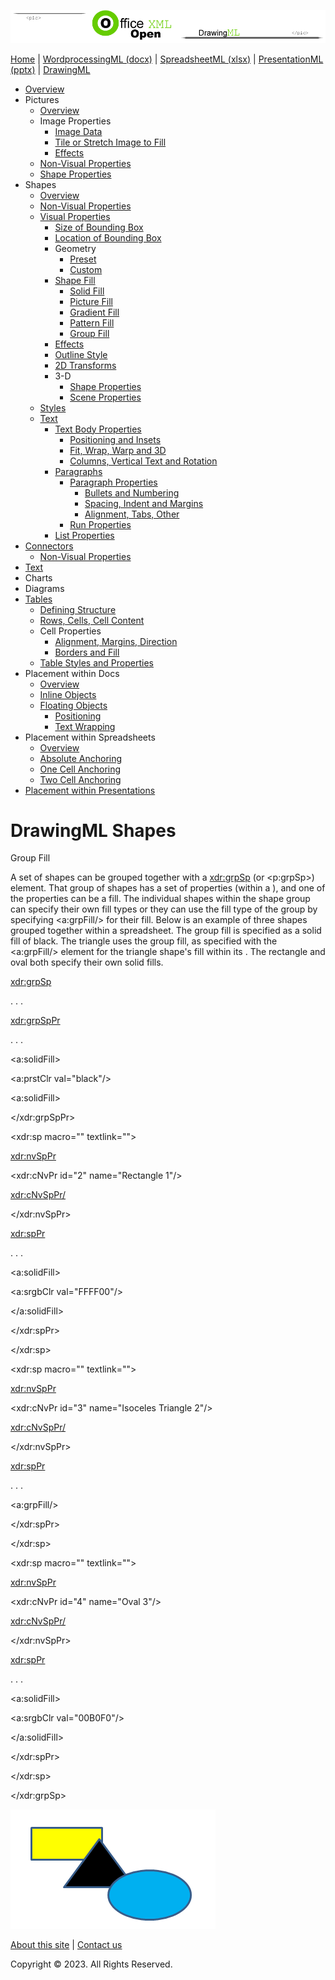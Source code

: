 ![OfficeOpenXML.com](images/drawingMLbanner.png)

[Home](index.php) | [WordprocessingML (docx)](anatomyofOOXML.php) | [SpreadsheetML (xlsx)](anatomyofOOXML-xlsx.php) | [PresentationML (pptx)](anatomyofOOXML-pptx.php) | [DrawingML](drwOverview.php)

* [Overview](drwOverview.php)
* Pictures
  + [Overview](drwPic.php)
  + Image Properties
    - [Image Data](drwPic-ImageData.php)
    - [Tile or Stretch Image to Fill](drwPic-tile.php)
    - [Effects](drwPic-effects.php)
  + [Non-Visual Properties](drwPic-nvPicPr.php)
  + [Shape Properties](drwSp-SpPr.php)
* Shapes
  + [Overview](drwShape.php)
  + [Non-Visual Properties](drwSp-nvSpPr.php)
  + [Visual Properties](drwSp-SpPr.php)
    - [Size of Bounding Box](drwSp-size.php)
    - [Location of Bounding Box](drwSp-location.php)
    - Geometry
      * [Preset](drwSp-prstGeom.php)
      * [Custom](drwSp-custGeom.php)
    - [Shape Fill](drwSp-shapeFill.php)
      * [Solid Fill](drwSp-SolidFill.php)
      * [Picture Fill](drwSp-PictFill.php)
      * [Gradient Fill](drwSp-GradFill.php)
      * [Pattern Fill](drwSp-PattFill.php)
      * [Group Fill](drwSp-grpFill.php)
    - [Effects](drwSp-effects.php)
    - [Outline Style](drwSp-outline.php)
    - [2D Transforms](drwSp-rotate.php)
    - 3-D
      * [Shape Properties](drwSp-3dProps.php)
      * [Scene Properties](drwSp-3dScene.php)
  + [Styles](drwSp-styles.php)
  + [Text](drwSp-text.php)
    - [Text Body Properties](drwSp-text-bodyPr.php)
      * [Positioning and Insets](drwSp-text-bodyPr-inset.php)
      * [Fit, Wrap, Warp and 3D](drwSp-text-bodyPr-fit.php)
      * [Columns, Vertical Text and Rotation](drwSp-text-bodyPr-columns.php)
    - [Paragraphs](drwSp-text-paragraph.php)
      * [Paragraph Properties](drwSp-text-paraProps.php)
        + [Bullets and Numbering](drwSp-text-paraProps-numbering.php)
        + [Spacing, Indent and Margins](drwSp-text-paraProps-margins.php)
        + [Alignment, Tabs, Other](drwSp-text-paraProps-align.php)
      * [Run Properties](drwSp-text-runProps.php)
    - [List Properties](drwSp-text-lstPr.php)
* [Connectors](drwCxnSp.php)
  + [Non-Visual Properties](drwSp-nvCxnSpPr.php)
* [Text](drwSp-textbox.php)
* Charts
* Diagrams
* [Tables](drwTable.php)
  + [Defining Structure](drwTableGrid.php)
  + [Rows, Cells, Cell Content](drwTableRowAndCell.php)
  + Cell Properties
    - [Alignment, Margins, Direction](drwTableCellProperties-alignment.php)
    - [Borders and Fill](drwTableCellProperties-bordersFills.php)
  + [Table Styles and Properties](drwTableStyles.php)
* Placement within Docs
  + [Overview](drwPicInWord.php)
  + [Inline Objects](drwPicInline.php)
  + [Floating Objects](drwPicFloating.php)
    - [Positioning](drwPicFloating-position.php)
    - [Text Wrapping](drwPicFloating-textWrap.php)
* Placement within Spreadsheets
  + [Overview](drwPicInSpread.php)
  + [Absolute Anchoring](drwPicInSpread-absolute.php)
  + [One Cell Anchoring](drwPicInSpread-oneCell.php)
  + [Two Cell Anchoring](drwPicInSpread-twoCell.php)
* [Placement within Presentations](drwPicInPresentation.php)

# DrawingML Shapes

Group Fill

A set of shapes can be grouped together with a <xdr:grpSp> (or <p:grpSp>) element. That group of shapes has a set of properties (within a <grpSpPr>), and one of the properties can be a fill. The individual shapes within the shape group can specify their own fill types or they can use the fill type of the group by specifying <a:grpFill/> for their fill. Below is an example of three shapes grouped together within a spreadsheet. The group fill is specified as a solid fill of black. The triangle uses the group fill, as specified with the <a:grpFill/> element for the triangle shape's fill within its <spPr>. The rectangle and oval both specify their own solid fills.

<xdr:grpSp>

. . .

<xdr:grpSpPr>

. . .

<a:solidFill>

<a:prstClr val="black"/>

<a:solidFill>

</xdr:grpSpPr>

  

<xdr:sp macro="" textlink="">

<xdr:nvSpPr>

<xdr:cNvPr id="2" name="Rectangle 1"/>

<xdr:cNvSpPr/>

</xdr:nvSpPr>

<xdr:spPr>

. . .

<a:solidFill>

<a:srgbClr val="FFFF00"/>

</a:solidFill>

</xdr:spPr>

</xdr:sp>

  

<xdr:sp macro="" textlink="">

<xdr:nvSpPr>

<xdr:cNvPr id="3" name="Isoceles Triangle 2"/>

<xdr:cNvSpPr/>

</xdr:nvSpPr>

<xdr:spPr>

. . .

<a:grpFill/>

</xdr:spPr>

</xdr:sp>

  

<xdr:sp macro="" textlink="">

<xdr:nvSpPr>

<xdr:cNvPr id="4" name="Oval 3"/>

<xdr:cNvSpPr/>

</xdr:nvSpPr>

<xdr:spPr>

. . .

<a:solidFill>

<a:srgbClr val="00B0F0"/>

</a:solidFill>

</xdr:spPr>

</xdr:sp>

</xdr:grpSp>

![Shape with solid fill in spreadsheet](images/drwSp-grpFill.gif)

  

[About this site](aboutThisSite.php) | [Contact us](contactUs.php)
  
Copyright © 2023. All Rights Reserved.